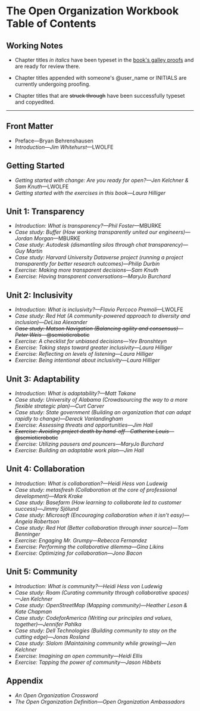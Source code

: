 # The Open Organization Workbook Table of Contents

## Working Notes

- Chapter titles _in italics_ have been typeset in the [book's galley proofs](https://github.com/open-organization-ambassadors/open-org-workbook/blob/master/open_org_workbook_galleys.pdf) and are ready for review there.

- Chapter titles appended with someone's @user_name or INITIALS are currently undergoing proofing.

- Chapter titles that are ~~struck through~~ have been successfully typeset and copyedited.

----------

## Front Matter

- Preface—Bryan Behrenshausen
- _Introduction—Jim Whitehurst_—LWOLFE

## Getting Started

- _Getting started with change: Are you ready for open?—Jen Kelchner & Sam Knuth_—LWOLFE
- _Getting started with the exercises in this book—Laura Hilliger_

## Unit 1: Transparency

- _Introduction: What is transparency?—Phil Foster_—MBURKE
- _Case study: Buffer (How working transparently united our engineers)—Jordan Morgan_—MBURKE
- _Case study: Autodesk (dismantling silos through chat transparency)—Guy Martin_
- _Case study: Harvard University Dataverse project (running a project transparently for better research outcomes)—Philip Durbin_
- _Exercise: Making more transparent decisions—Sam Knuth_
- _Exercise: Having transparent conversations—MaryJo Burchard_

## Unit 2: Inclusivity

- _Introduction: What is inclusivity?—Flavio Percoco Premoli_—LWOLFE
- _Case study: Red Hat (A community-powered approach to diversity and inclusion)—DeLisa Alexander_
- ~~_Case study: Matson Navigation (Balancing agility and consensus)—Peter Weis_—@semioticrobotic~~
- _Exercise: A checklist for unbiased decisions—Yev Bronshteyn_
- _Exercise: Taking steps toward greater inclusivity—Laura Hilliger_
- _Exercise: Reflecting on levels of listening—Laura Hilliger_
- _Exercise: Being intentional about inclusivity—Laura Hilliger_

## Unit 3: Adaptability

- _Introduction: What is adaptability?—Matt Takane_
- _Case study: University of Alabama (Crowdsourcing the way to a more flexible strategic plan)—Curt Carver_
- _Case study: State government (Building an organization that can adapt rapidly to change)—Dereck Vanlandingham_
- _Exercise: Assessing threats and opportunities—Jim Hall_
- ~~_Exercise: Avoiding project death by hand-off—Catherine Louis_—@semioticrobotic~~
- _Exercise: Utilizing pausers and pouncers—MaryJo Burchard_
- _Exercise: Building an adaptable work plan—Jim Hall_

## Unit 4: Collaboration

- _Introduction: What is collaboration?—Heidi Hess von Ludewig_
- _Case study: metasfresh (Collaboration at the core of professional development)—Mark Krake_
- _Case study: Basefarm (How learning to collaborate led to customer success)—Jimmy Sjölund_
- _Case study: Microsoft (Encouraging collaboration when it isn't easy)—Angela Robertson_
- _Case study: Red Hat (Better collaboration through inner source)—Tom Benninger_
- _Exercise: Engaging Mr. Grumpy—Rebecca Fernandez_
- _Exercise: Performing the collaborative dilemma—Gina Likins_
- _Exercise: Optimizing for collaboration—Jono Bacon_

## Unit 5: Community

- _Introduction: What is community?—Heidi Hess von Ludewig_
- _Case study: Roam (Curating community through collaborative spaces)—Jen Kelchner_
- _Case study: OpenStreetMap (Mapping community)—Heather Leson & Kate Chapman_
- _Case study: CodeforAmerica (Writing our principles and values, together)—Jennifer Pahlka_
- _Case study: Dell Technologies (Building community to stay on the cutting edge)—Jonas Rosland_
- _Case study: Slalom (Maintaining community while growing)—Jen Kelchner_
- _Exercise: Imagining an open community—Heidi Ellis_
- _Exercise: Tapping the power of community—Jason Hibbets_

## Appendix

- _An Open Organization Crossword_
- _The Open Organization Definition—Open Organization Ambassadors_
